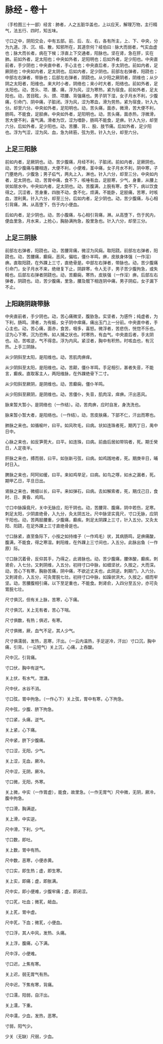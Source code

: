 # 脉经 - 卷十

（手检图三十一部）经言 ∶ 肺者，人之五脏华盖也，上以应天，解理万物，主行精气，法五行、四时，知五味。

寸口之中，阴阳交会，中有五部。前、后、左、右，各有所主，上、下、中央，分为九道。浮、沉、结、散，知邪所在，其道奈何？岐伯曰 ∶ 脉大而弱者，气实血虚也；脉大而长者，病在下候；浮直上下交通者，阳脉也。坚在肾，急在肝，实在肺。前如外者，足太阳也；中央如外者，足阳明也；后如外者，足少阳也。中央直前者，手少阴也；中央直中者，手心主也；中央直后者，手太阴也。前如内者，足厥阴也；中央如内者，足太阴也。后如内者，足少阴也。前部左右弹者，阳跷也；中部左右弹者，带脉也；后部左右弹者，阴跷也。从少阳之厥阴者，阴维也；从少阴之太阳者，阳维也。来大时小者，阴络也；来小时大者，阳络也。前如外者，足太阳也。动，苦头、项、腰、痛，浮为风，涩为寒热，紧为宿食。前如外者，足太阳也。动，苦目眩，头、颈、项腰、背强痛也。男子阴下湿，女子月水不利，少腹痛，引命门、阴中痛，子脏闭。浮为风，涩为寒血，滑为劳热，紧为宿食，针入九分。却至六分。中央如外者，足阳明也。动，苦头痛，面赤，微滑，苦大便不利，肠鸣，不能食，足胫痹。中央如外者，足阳明也。动，苦头痛，面赤热，浮微滑，苦大便不利，喜气满。滑者为饮，涩为嗜卧，肠鸣不能食，足痹。针入九分，却至六分。后如外者，足少阳也。动，苦腰、背、、股、肢节痛。后如外者，足少阳也。浮为气涩，涩为风、血，急为转筋，弦为劳。针入九分，却至六分。

## 上足三阳脉

前如内者，足厥阴也。动，苦少腹痛，月经不利，子脏闭。前如内者，足厥阴也。动，苦少腹痛与腰相连，大便不利，小便难，茎中痛，女子月水不利，阴中寒，子门壅绝内，少腹急；男子疝气，两丸上入，淋也。针入六分，却至三分。中央如内者，足太阴也。动，苦胃中痛，食不下，咳唾有血，足胫寒，少气，身重，从腰上状如居水中。中央如内者，足太阴也。动，苦腹满，上脘有寒，食不下，病以饮食得之。沉涩者，苦身重，四肢不动，食不化，烦满，不能卧，足胫痛，苦寒，时咳血，泄利黄。针入六分，却至三分。后如内者，足少阴也。动，苦少腹痛，与心相引背痛，淋。从高堕下，伤于内小便血。

后如内者，足少阴也。动，苦小腹痛，与心相引背痛，淋。从高堕下，伤于尻内，便血里急，月水来，上抢心，胸胁满拘急，股里急也。针入六分，却至三分。

## 上足三阴脉

前部左右弹者，阳跷也。动，苦腰背痛，微涩为风痫。取阳跷。前部左右弹者，阳跷也。动，苦腰痛，癫痫，恶风，偏枯，僵仆羊鸣，痹，皮肤身体强（一作淫）痹。直取阳跷，在外踝上三寸，直绝骨是。中部左右弹者，带脉也。动，苦少腹痛引命门，女子月水不来，绝继复下止，阴辟寒，令人无子，男子苦少腹拘急，或失精也。后部左右弹者阴跷也。动，苦癫痫，寒热，皮肤强（一作淫）痹。后部左右弹者，阴跷也。动，苦少腹痛，里急，腰及髋下相连阴中痛，男子阴疝，女子漏下不止。

## 上阳跷阴跷带脉

中央直前者，手少阴也。动，苦心痛微坚，腹胁急。实坚者，为感忤；纯虚者，为下利，肠鸣。滑者，为有娠，女子阴中痒痛，痛出玉门上一分前。中央直中者，手心主也。动，苦心痛，面赤，食苦，咽多，喜怒。微浮者，苦悲伤，恍惚不乐也。涩为心下寒。沉为恐怖，如人捕之状也。时寒热，有血气。中央直后者，手太阴也。动，苦咳逆，气不得息。浮为内风。紧涩者，胸中有积热，时咳血也，有沉热。上手三阴脉。

从少阴斜至太阳，是阳维也。动，苦肌肉痹痒。

从少阴斜至太阳，是阳维也。动，苦颠，僵仆羊鸣，手足相引，甚者失音，不能言，癫疾。直取客主人，两阳维脉，在外踝绝骨下二寸。

从少阳斜至厥阴，是阴维也。动，苦癫痫，僵仆羊鸣。

从少阳斜至厥阴，是阴维也。动，苦僵仆，失音，肌肉淫，痒痹。汗出恶风。

脉来暂大暂小，是阴络也（一作结）。动，苦肉痹，应时自发，身洗洗也。

脉来暂小暂大者，是阳络也。（一作结）。动，苦皮肤痛，下部不仁，汗出而寒也。

肺脉之来也。如循榆叶，曰平。如风吹毛，曰病。状如连珠者死，期丙丁日，禺中日中。

心脉之来也，如反笋莞大，曰平。如连珠，曰病。前曲后居如带钩者，死。期壬癸日，人定夜半。

肝脉之来也，搏而弱，曰平。如张新弓弦，曰病。如鸡践地者，死。期庚辛日，晡时日入。

脾脉之来也，阿阿如缓，曰平。来如鸡举足，曰病。如鸟之啄，如水之漏者，死。期甲乙日，平旦日出。

肾脉之来也，微细以长，曰平。来如弹石，曰病。去如解索者，死，期戊己日，食时、日、黄昏、鸡鸣。

寸口中脉躁竟尺，关中无脉应，阳干阴也。动，苦腰背、腹痛，阴中若伤，足寒。刺足太阳，少阴直绝骨，入九分，灸太阴五壮。尺中脉坚实竟尺，寸口无脉，应阴干阳也。动，苦两胫腰重，少腹痛，癫疾。刺足太阴踝上三寸，针入五分。又灸太阳、阳跷，在足外踝上三寸直绝骨是也。

寸口脉紧，直至鱼际下，小按之如持维子（一作鸡毛）状，其病肠鸣，足痹痛酸，腹满，不能食，得之寒湿。剌阳维，在外踝上三寸间也，入五分。此脉出鱼（一作原）际。

寸口脉沉着骨，反仰其手，乃得之，此肾脉也。动，苦少腹痛，腰体酸，癫疾。刺肾俞，入七分。又刺阴维，入五分。初持寸口中脉，如细坚状，久按之，大而深。动，苦心下有寒，胸胁苦痛，阴中痛，不欲近丈夫也，此阴逆。刺期门，入六分。又刺肾俞，入五分，可灸胃脘七壮。初持寸口中脉，如躁状洪大，久按之，细而牢坚。动，苦腰腹相引痛，以下至足重也，不能食。刺肾俞，入四分至五分，亦可灸胃脘七壮。

尺寸俱沉，但有关上脉，苦寒，心下痛。

尺寸俱沉，关上无有者，苦心下喘。

尺寸俱数，有热；俱迟，有寒。

尺寸俱微，厥，血气不足，其人少气。

尺寸俱濡弱，发热，恶寒，汗出。（一云内温热，手足逆冷，汗出）寸口沉，胸中痛，引背。（一云短气）关上沉，心痛，上吞酸。

尺中沉，引背痛。

寸口伏，胸中有逆气。

关上伏，有水气，泄溏。

尺中伏，水谷不消。

寸口弦，胃中拘急。（一作心下）关上弦，胃中有寒，心下拘急。

尺中弦，少腹、脐下拘急。

寸口紧，头痛，逆气。

关上紧，心下痛。

尺中紧，脐下少腹痛。

寸口涩，无阳，少气。

关上涩，无血，厥冷。

尺中涩，无阴，厥冷。

寸口微，无阳，外寒。

关上微，中实（一作胃虚），能食，故里急。（一作无胃气）尺中微，无阴，厥冷，腹中拘急。

寸口滑，胸满逆。

关上滑，中实逆。

尺中滑，下利，少气。

寸口数，即吐。

关上数，胃中有热。

尺中数，恶寒，小便赤黄。

寸口实，即生热；虚，即生寒。

关上实，即痛；虚，即胀满。

尺中实，即小便难，少腹牢痛；虚，即闭涩。

寸口芤，吐血；微芤，衄血。

关上芤，胃中虚。

尺中芤，下血；微芤，小便血。

寸口浮，其人中风，发热、头痛。

关上浮，腹痛，心下满。

尺中浮，小便难。

寸口迟，上焦有寒。

关上迟，弱无胃气有热。

尺中迟，下焦有寒，背痛。

寸口濡，阳弱，自汗出。

关上濡，下重。

尺中濡，少血，发热，恶寒。

寸弱，阳气少。

少关（无缺）尺弱，少血。
